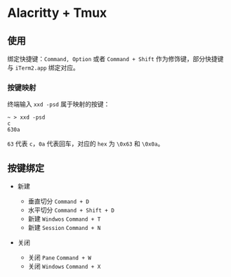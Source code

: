 # Alacritty + Tmux

## 使用

绑定快捷键：`Command, Option` 或者 `Command + Shift` 作为修饰键，部分快捷键与 `iTerm2.app` 绑定对应。

### 按键映射

终端输入 `xxd -psd` 属于映射的按键：
```shell
~ > xxd -psd
c
630a
```
`63` 代表 `c`，`0a` 代表回车，对应的 `hex` 为 `\0x63` 和 `\0x0a`。

## 按键绑定

* 新建
    * 垂直切分 `Command + D`
    * 水平切分 `Command + Shift + D`
    * 新建 `Windwos` `Command + T`
    * 新建 `Session` `Command + N`

* 关闭
    * 关闭 `Pane` `Command + W`
    * 关闭 `Windows` `Command + X`

